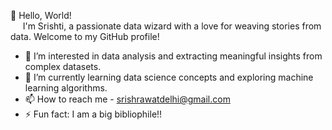 👋 Hello, World! <br>
   &nbsp;&nbsp;&nbsp;&nbsp; I'm Srishti, a passionate data wizard with a love for weaving stories from data. Welcome to my GitHub profile!
- 👀 I’m interested in data analysis and extracting meaningful insights from complex datasets.
- 🌱 I’m currently learning data science concepts and exploring machine learning algorithms.
- 📫 How to reach me - srishrawatdelhi@gmail.com
- ⚡ Fun fact: I am a big bibliophile!!

<!---
Srishti-Rawat03/Srishti-Rawat03 is a ✨ special ✨ repository because its `README.md` (this file) appears on your GitHub profile.
You can click the Preview link to take a look at your changes.
--->
